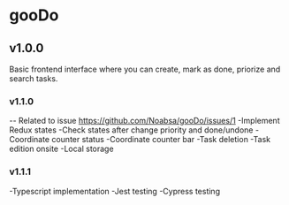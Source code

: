 # gooDo

## v1.0.0

Basic frontend interface where you can create, mark as done, priorize and search tasks.

### v1.1.0

-- Related to issue https://github.com/Noabsa/gooDo/issues/1
-Implement Redux states
-Check states after change priority and done/undone
-Coordinate counter status
-Coordinate counter bar
-Task deletion
-Task edition onsite
-Local storage

### v1.1.1

-Typescript implementation
-Jest testing
-Cypress testing
